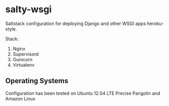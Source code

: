 salty-wsgi
==========

Saltstack configuration for deploying Django and other WSGI apps heroku-style.

Stack:

1. Nginx
2. Supervisord
3. Gunicorn
4. Virtualenv

Operating Systems
-----------------

Configuration has been tested on Ubuntu 12.04 LTE Precise Pangolin and Amazon Linux
